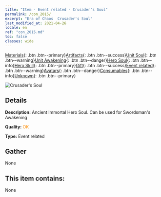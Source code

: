 ```yaml
---
title: "Item - Event related - Crusader's Soul"
permalink: /con_2015/
excerpt: "Era of Chaos  Crusader's Soul"
last_modified_at: 2021-04-26
locale: en
ref: "con_2015.md"
toc: false
classes: wide
---
```

 [Materials](/Items/){: .btn .btn--primary}[Artifacts](/Items/Artifacts/){: .btn .btn--success}[Unit Soul](/Items/UnitSoul/){: .btn .btn--warning}[Unit Awakening](/Items/UnitAwakening/){: .btn .btn--danger}[Hero Soul](/Items/HeroSoul/){: .btn .btn--info}[Hero Skill](/Items/HeroSkill/){: .btn .btn--primary}[Gift](/Items/Gift/){: .btn .btn--success}[Event related](/Items/Events/){: .btn .btn--warning}[Avatars](/Items/Avatars/){: .btn .btn--danger}[Consumables](/Items/Consumables/){: .btn .btn--info}[Unknown](/Items/Unknown/){: .btn .btn--primary}

 ![Crusader's Soul](/images/t/juexing_104.png)

## Details
 **Description:** Ancient Immortal Hero Soul. Can be used for Swordsman's Awakening

 **Quality:** <span style="color: #FF8C00">OK</span>

 **Type:** Event related

## Gather

  None

## This item contains:

  None

